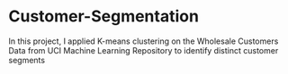 # Customer-Segmentation
In this project, I applied K-means clustering on the Wholesale Customers Data from UCI Machine Learning Repository to identify distinct customer segments
